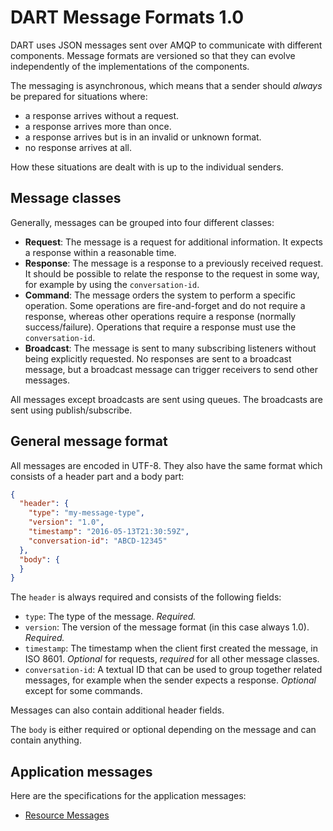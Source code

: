 # DART Message Formats 1.0

DART uses JSON messages sent over AMQP to communicate with different components.
Message formats are versioned so that they can evolve independently of the
implementations of the components.

The messaging is asynchronous, which means that a sender should *always* be prepared
for situations where:
* a response arrives without a request.
* a response arrives more than once.
* a response arrives but is in an invalid or unknown format.
* no response arrives at all.

How these situations are dealt with is up to the individual senders.

## Message classes

Generally, messages can be grouped into four different classes:

* **Request**: The message is a request for additional information. It expects a response within a reasonable time.
* **Response**: The message is a response to a previously received request. It should be possible to relate the response
to the request in some way, for example by using the `conversation-id`.
* **Command**: The message orders the system to perform a specific operation. Some operations are fire-and-forget and do not require a response, whereas other operations require a response (normally success/failure). Operations that require a response must use the `conversation-id`.
* **Broadcast**: The message is sent to many subscribing listeners without being explicitly requested. No responses are sent to a broadcast message, but a broadcast message can trigger receivers to send other messages.

All messages except broadcasts are sent using queues. The broadcasts are sent using publish/subscribe.

## General message format

All messages are encoded in UTF-8. They also have the same format which consists of a header part and
a body part:

```JSON
{
  "header": {
    "type": "my-message-type",
    "version": "1.0",
    "timestamp": "2016-05-13T21:30:59Z",
    "conversation-id": "ABCD-12345"
  },
  "body": {
  }
}
```

The `header` is always required and consists of the following fields:

* `type`: The type of the message. *Required.*
* `version`: The version of the message format (in this case always 1.0). *Required.*
* `timestamp`: The timestamp when the client first created the message, in ISO 8601. *Optional* for requests, *required* for all other message classes.
* `conversation-id`: A textual ID that can be used to group together related messages,
for example when the sender expects a response. *Optional* except for some commands.

Messages can also contain additional header fields.

The `body` is either required or optional depending on the message and can contain anything.

## Application messages

Here are the specifications for the application messages:

* [Resource Messages](resource-messages.md)

